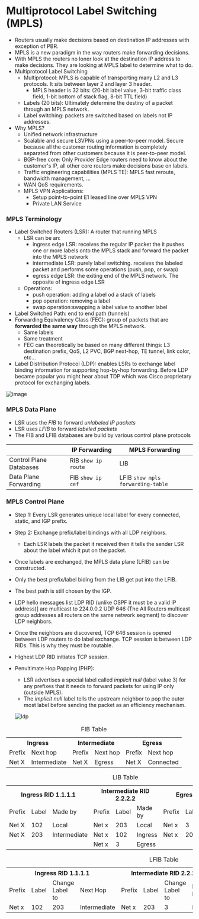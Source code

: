# Multiprotocol Label Switching (MPLS)
* Routers usually make decisions based on destination IP addresses with exception of PBR.
* MPLS is a new paradigm in the way routers make forwarding decisions.
* With MPLS the routers no loner look at the destination IP address to make decisions.
They are looking at MPLS label to determine what to do.
* Multiprotocol Label Switching
  * Multiprotocol: MPLS is capable of transporting many L2 and L3 protocols.
  It sits between layer 2 and layer 3 header.
    * MPLS header is 32 bits: (20-bit label value, 3-bit traffic class field, 1-bit bottom of stack flag, 8-bit TTL field)
  * Labels (20 bits): Ultimately determine the destiny of a packet through an MPLS network.
  * Label switching: packets are switched based on labels not IP addresses.
* Why MPLS?
  * Unified network infrastructure
  * Scalable and secure L3VPNs using a peer-to-peer model. Secure because all the customer
  routing information is completely separated from other customers because it is peer-to-peer model.
  * BGP-free core: Only Provider Edge routers need to know about the customer's IP, all other
  core routers make decisions base on labels.
  * Traffic engineering capabilities (MPLS TE): MPLS fast reroute, bandwidth management, ...
  * WAN QoS requirements.
  * MPLS VPN Applications:
    * Setup point-to-point E1 leased line over MPLS VPN
    * Private LAN Service

### MPLS Terminology
* Label Switched Routers (LSR): A router that running MPLS
  * LSR can be an:
    * ingress edge LSR: receives the regular IP packet the it pushes one or more labels
    onto the MPLS stack and forward the packet into the MPLS network
    * intermediate LSR: purely label switching. receives the labeled packet and performs some
    operations (push, pop, or swap)
    * egress edge LSR: the exiting end of the MPLS network. The opposite of ingress edge LSR 
  * Operations:
    * push operation: adding a label od a stack of labels
    * pop operation: removing a label
    * swap operation:swapping a label value to another label
* Label Switched Path: end to end path (tunnels)
* Forwarding Equivalency Class (FEC): group of packets that are **forwarded the same way**
through the MPLS network.
  * Same labels
  * Same treatment
  * FEC can theoretically be based on many different things: L3 destination prefix, QoS, L2 PVC, BGP next-hop, TE tunnel, link color, etc...
* Label Distribution Protocol (LDP): enables LSRs to exchange label binding information
for supporting hop-by-hop forwarding. Before LDP became popular you might hear about TDP
which was Cisco proprietary protocol for exchanging labels.

![image](https://user-images.githubusercontent.com/31813625/35282694-1b8683cc-0024-11e8-8f8b-cbfd631157ce.png)
  
### MPLS Data Plane
* LSR uses the *FIB* to forward *unlabeled IP packets*
* LSR uses *LFIB* to forward *labeled packets*
* The FIB and LFIB databases are build by various control plane protocols

| | IP Forwarding | MPLS Forwarding |
| --- | --- | --- |
| Control Plane Databases | RIB `show ip route` | LIB |
| Data Plane Forwarding | FIB `show ip cef` | LFIB `show mpls forwarding-table` | 

### MPLS Control Plane
* Step 1: Every LSR generates unique local label for every connected, static, and IGP prefix.
* Step 2: Exchange prefix/label bindings with all LDP neighbors.
  * Each LSR labels the packet it received then it tells the sender LSR about the label
  which it put on the packet.
* Once labels are exchanged, the MPLS data plane (LFIB) can be constructed.
* Only the best prefix/label biding from the LIB get put into the LFIB.
* The best path is still chosen by the IGP.
* LDP hello messages list LDP RID (unlike OSPF it must be a valid IP address)] are
multicast to 224.0.0.2 UDP 646 (The All Routers multicast group
addresses all routers on the same network segment) to discover LDP neighbors.
* Once the neighbors are discovered, TCP 646 session is opened between LDP routers to do label
exchange. TCP session is between LDP RIDs. This is why they must be routable.
* Highest LDP RID initiates TCP session.
* Penultimate Hop Popping (PHP):
  * LSR advertises a special label called *implicit null* (label value 3) for any prefixes that
  it needs to forward packets for using IP only (outside MPLS).
  * The *implicit null* label tells the upstream neighbor to pop the outer most label before
  sending the packet as an efficiency mechanism.
  
  ![ldp](https://user-images.githubusercontent.com/31813625/35299756-4279383c-0054-11e8-8ffb-17972b406db2.png)

<table>
<caption>FIB Table</caption>
<tbody>
<tr>
<th colspan="2">Ingress</th>
<th colspan="2">Intermediate</th>
<th colspan="2">Egress</th>
</tr>
<tr>
<td>Prefix</td>
<td>Next hop</td>
<td>Prefix</td>
<td>Next hop</td>
<td>Prefix</td>
<td>Next hop</td>
</tr>
<tr>
<td>Net X</td>
<td>Intermediate</td>
<td>Net X</td>
<td>Egress</td>
<td>Net X</td>
<td>Connected</td>
</tr>
</tbody>
</table>

<table>
<caption>LIB Table</caption>
<tbody>
<tr>
<th colspan="3">Ingress RID 1.1.1.1</th>
<th colspan="3">Intermediate RID 2.2.2.2</th>
<th colspan="3">Egress RID 3.3.3.3</th>
</tr>
<tr>
<td>Prefix</td>
<td>Label</td>
<td>Made by</td>
<td>Prefix</td>
<td>Label</td>
<td>Made by</td>
<td>Prefix</td>
<td>Label</td>
<td>Made by</td>
</tr>
<tr>
<td>Net X</td>
<td>102</td>
<td>Local</td>
<td>Net x</td>
<td>203</td>
<td>Local</td>
<td>Net x</td>
<td>3</td>
<td>Local</td>
</tr>
<tr>
<td>Net X</td>
<td>203</td>
<td>Intermediate</td>
<td>Net x</td>
<td>102</td>
<td>Ingress</td>
<td>Net x</td>
<td>203</td>
<td>Intermediate</td>
</tr>
<tr>
<td>&nbsp;</td>
<td>&nbsp;</td>
<td>&nbsp;</td>
<td>Net x</td>
<td>3</td>
<td>Egress</td>
<td>&nbsp;</td>
<td>&nbsp;</td>
<td>&nbsp;</td>
</tr>
</tbody>
</table>

<table>
<caption>LFIB Table</caption>
<tbody>
<tr>
<th colspan="4">Ingress RID 1.1.1.1</th>
<th colspan="4">Intermediate RID 2.2.2.2</th>
<th colspan="4">Egress RID 3.3.3.3</th>
</tr>
<tr>
<td>Prefix</td>
<td>Label</td>
<td>Change Label to</td>
<td>Next Hop</td>
<td>Prefix</td>
<td>Label</td>
<td>Change Label to</td>
<td>Next Hop</td>
<td>Prefix</td>
<td>Label</td>
<td>Change Label to</td>
<td>Next Hop</td>
</tr>
<tr>
<td>Net x</td>
<td>102</td>
<td>203</td>
<td>Intermediate</td>
<td>Net x</td>
<td>203</td>
<td>3</td>
<td>Egress</td>
<td>Net x</td>
<td>3</td>
<td>Null</td>
<td>Connected</td>
</tr>
</tbody>
</table>